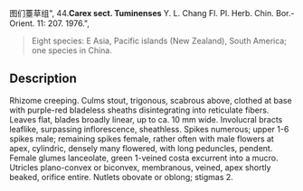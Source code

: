 图们薹草组",
44.**Carex sect. Tuminenses** Y. L. Chang Fl. Pl. Herb. Chin. Bor.-Orient. 11: 207. 1976.",

> Eight species: E Asia, Pacific islands (New Zealand), South America; one species in China.

## Description
Rhizome creeping. Culms stout, trigonous, scabrous above, clothed at base with purple-red bladeless sheaths disintegrating into reticulate fibers. Leaves flat, blades broadly linear, up to ca. 10 mm wide. Involucral bracts leaflike, surpassing inflorescence, sheathless. Spikes numerous; upper 1-6 spikes male; remaining spikes female, rather often with male flowers at apex, cylindric, densely many flowered, with long peduncles, pendent. Female glumes lanceolate, green 1-veined costa excurrent into a mucro. Utricles plano-convex or biconvex, membranous, veined, apex shortly beaked, orifice entire. Nutlets obovate or oblong; stigmas 2.
